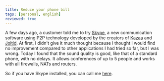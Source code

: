 ```yaml
---
title: Reduce your phone bill
tags: [personal, english]
reviewed: true
---
```

A few days ago, a customer told me to try [Skype](http://www.skype.com), a new communication software using P2P technology developed by the creators of [Kazaa](http://www.kazaa.com) and [Joltid](http://www.joltid.com). At first, I didn't give it much thought because I thought I would find no improvement compared to other applications I had tried so far, but I was wrong. Today I found that the sound quality is good, like that of a standard phone, with no delays. It allows conferences of up to 5 people and works with all firewalls, NATs and routers.

So if you have Skype installed, you can call me [here](callto://alexcasquete).
